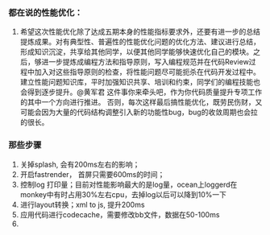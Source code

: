 ### 都在说的性能优化：
1. 希望这次性能优化除了达成五期本身的性能指标要求外，还要有进一步的总结提炼成果。对有典型性、普遍性的性能优化问题的优化方法、建议进行总结，形成知识沉淀，共享给其他同学，以便其他同学能够快速优化自己的模块。之后，够进一步提炼成编程方法和指导原则，写入编程规范并在代码Review过程中加入对这些指导原则的检查，将性能问题尽可能扼杀在代码开发过程中。建立性能问题知识库，平时加强知识共享、培训和约束，同学们的编程技能也会得到逐步提升。@黄军君 这件事你来牵头吧，作为你代码质量提升专项工作的其中一个方向进行推进。
否则，每次这样最后搞性能优化，既劳民伤财，又可能会因为大量的代码结构调整引入新的功能性bug，bug的收敛周期也会拉的很长。


### 那些步骤
1. 关掉splash, 会有200ms左右的影响；
1. 开启fastrender， 首屏只需要600ms的时间；
1. 控制log 打印量；目前对性能影响最大的是log量，ocean上loggerd在monkey中有时占用30%左右cpu，去掉log以后可以降到10%一下
1. 进行layout转换；xml to js, 提升200ms
1. 应用代码进行codecache，需要修改bb文件，数据在50-100ms
1. 

